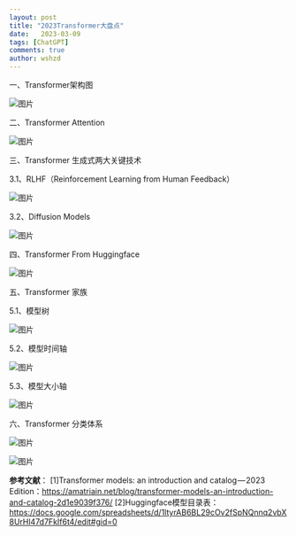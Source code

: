 ```yaml
---
layout: post
title: "2023Transformer大盘点"
date:   2023-03-09
tags: [ChatGPT]
comments: true
author: wshzd
---
```


一、Transformer架构图

![图片](https://mmbiz.qpic.cn/mmbiz_png/N5aX12H1Siclibgom4PmRO2TeDCNEehPUlkAY8QnmEbukhtxSX8CItSdhwIiaJibUZug5REWBRoVibwnFHL3h03UKPQ/640?wx_fmt=png&wxfrom=5&wx_lazy=1&wx_co=1)

二、Transformer Attention

![图片](https://mmbiz.qpic.cn/mmbiz_png/N5aX12H1Siclibgom4PmRO2TeDCNEehPUlZzPIT5OzzJwhibCT6ceHeDUn5PB5msSM0ujhnlbgnzSZeMzkcibojnsw/640?wx_fmt=png&wxfrom=5&wx_lazy=1&wx_co=1)

三、Transformer 生成式两大关键技术

3.1、RLHF（Reinforcement Learning from Human Feedback）

![图片](https://mmbiz.qpic.cn/mmbiz_png/N5aX12H1Siclibgom4PmRO2TeDCNEehPUliaD7OsRhkH3cIYJsKjvxI6fOzH0UMU4GIDlXw7ogSQEdZrblIAueNHw/640?wx_fmt=png&wxfrom=5&wx_lazy=1&wx_co=1)

3.2、Diffusion Models

![图片](https://mmbiz.qpic.cn/mmbiz_png/N5aX12H1Siclibgom4PmRO2TeDCNEehPUlgRLUwnbEMyp6ZoarPaqP844eFedNfibTcaE0yH2zAibbajictdPRY97lw/640?wx_fmt=png&wxfrom=5&wx_lazy=1&wx_co=1)

四、Transformer From Huggingface

![图片](https://mmbiz.qpic.cn/mmbiz_png/N5aX12H1Siclibgom4PmRO2TeDCNEehPUlav65iaL5AH73HjqVU1UfIgr2YqAUWOeOSL2I1lYAictKh7QalQ5TIZ0A/640?wx_fmt=png&wxfrom=5&wx_lazy=1&wx_co=1)

五、Transformer 家族

5.1、模型树

![图片](https://mmbiz.qpic.cn/mmbiz_png/N5aX12H1Siclibgom4PmRO2TeDCNEehPUlGfMA8WGXSBGicGCb599SO4ibcRWHxvxTpLTem5Nmiaibaoia9zASQVkR1Fw/640?wx_fmt=png&wxfrom=5&wx_lazy=1&wx_co=1)

5.2、模型时间轴

![图片](https://mmbiz.qpic.cn/mmbiz_png/N5aX12H1Siclibgom4PmRO2TeDCNEehPUlrK6U3UkZDdEUtKzyazSqqJ9e3otY7s0sBxu45fyzSdNNLhp3oHbezQ/640?wx_fmt=png&wxfrom=5&wx_lazy=1&wx_co=1)

5.3、模型大小轴

![图片](https://mmbiz.qpic.cn/mmbiz_png/N5aX12H1Siclibgom4PmRO2TeDCNEehPUlx0LV4uxW6gPOarVibHKd9ibqA3yVaFZFLfqTRlefsWNuzlHHXfdxeiaYw/640?wx_fmt=png&wxfrom=5&wx_lazy=1&wx_co=1)

六、Transformer 分类体系

![图片](https://mmbiz.qpic.cn/mmbiz_png/N5aX12H1Siclibgom4PmRO2TeDCNEehPUlInvrEpnStViaG6LiazAkvicjAqK08QJnkaFibPU4Khh5JfSkLEc5L4WYgA/640?wx_fmt=png&wxfrom=5&wx_lazy=1&wx_co=1)

![图片](https://mmbiz.qpic.cn/mmbiz_png/N5aX12H1Siclibgom4PmRO2TeDCNEehPUlibcLJVW1kGHwdTrAQDiaBgzVf9icKiakqol23uycibjzicacBkMzXErgwEmQ/640?wx_fmt=png&wxfrom=5&wx_lazy=1&wx_co=1)

**参考文献**：
[1]Transformer models: an introduction and catalog — 2023 Edition：https://amatriain.net/blog/transformer-models-an-introduction-and-catalog-2d1e9039f376/
[2]Huggingface模型目录表：https://docs.google.com/spreadsheets/d/1ltyrAB6BL29cOv2fSpNQnnq2vbX8UrHl47d7FkIf6t4/edit#gid=0